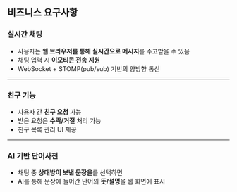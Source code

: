 ## 비즈니스 요구사항

### 실시간 채팅
- 사용자는 **웹 브라우저를 통해 실시간으로 메시지**를 주고받을 수 있음  
- 채팅 입력 시 **이모티콘 전송 지원**  
- WebSocket + STOMP(pub/sub) 기반의 양방향 통신  

---

### 친구 기능
- 사용자 간 **친구 요청** 가능  
- 받은 요청은 **수락/거절** 처리 가능  
- 친구 목록 관리 UI 제공  

---

### AI 기반 단어사전
- 채팅 중 **상대방이 보낸 문장을**를 선택하면  
- AI를 통해 문장에 들어간 단어의 **뜻/설명**을 웹 화면에 표시  
